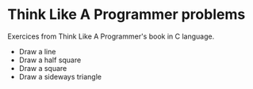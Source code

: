# Think Like A Programmer problems

Exercices from Think Like A Programmer's book in C language.

* Draw a line
* Draw a half square
* Draw a square
* Draw a sideways triangle
